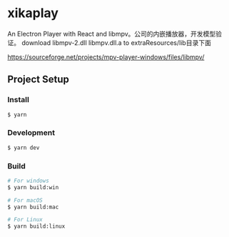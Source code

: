 # xikaplay

An Electron Player with React and libmpv。公司的内嵌播放器，开发模型验证。
download libmpv-2.dll  libmpv.dll.a to extraResources/lib目录下面

https://sourceforge.net/projects/mpv-player-windows/files/libmpv/ 


## Project Setup

### Install

```bash
$ yarn
```

### Development

```bash
$ yarn dev
```

### Build

```bash
# For windows
$ yarn build:win

# For macOS
$ yarn build:mac

# For Linux
$ yarn build:linux
```
